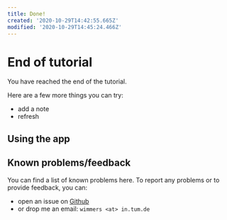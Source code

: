 ```yaml
---
title: Done!
created: '2020-10-29T14:42:55.665Z'
modified: '2020-10-29T14:45:24.466Z'
---
```


# End of tutorial

You have reached the end of the tutorial.

Here are a few more things you can try:
- add a note
- refresh

## Using the app


## Known problems/feedback
You can find a list of known problems here.
To report any problems or to provide feedback, you can:
- open an issue on [Github](https://github.com/wimmers/pensieve/issues)
- or drop me an email: `wimmers <at> in.tum.de`